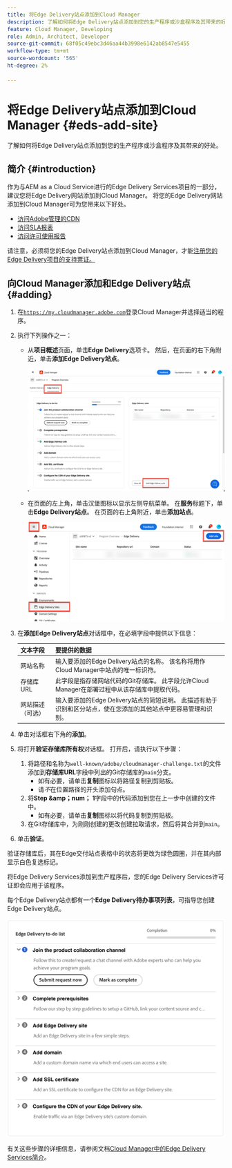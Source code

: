 ```yaml
---
title: 将Edge Delivery站点添加到Cloud Manager
description: 了解如何将Edge Delivery站点添加到您的生产程序或沙盒程序及其带来的好处。
feature: Cloud Manager, Developing
role: Admin, Architect, Developer
source-git-commit: 68f05c49ebc3d46aa44b3998e6142ab8547e5455
workflow-type: tm+mt
source-wordcount: '565'
ht-degree: 2%

---
```



# 将Edge Delivery站点添加到Cloud Manager {#eds-add-site}

了解如何将Edge Delivery站点添加到您的生产程序或沙盒程序及其带来的好处。

## 简介 {#introduction}

作为与AEM as a Cloud Service进行的Edge Delivery Services项目的一部分，建议您将Edge Delivery网站添加到Cloud Manager。 将您的Edge Delivery网站添加到Cloud Manager可为您带来以下好处。

* [访问Adobe管理的CDN](/help/implementing/cloud-manager/cdn-configurations/add-cdn-config.md)
* [访问SLA报表](/help/implementing/cloud-manager/sla-reporting.md)
* [访问许可使用报告](/help/implementing/cloud-manager/license-dashboard.md)

请注意，必须将您的Edge Delivery站点添加到Cloud Manager，才能[注册您的Edge Delivery项目的支持票证。](/help/edge/overview.md##support-ticket)

## 向Cloud Manager添加和Edge Delivery站点 {#adding}

1. 在[`https://my.cloudmanager.adobe.com`](https://my.cloudmanager.adobe.com/)登录Cloud Manager并选择适当的程序。
1. 执行下列操作之一：
   * 从&#x200B;**项目概述**&#x200B;页面，单击&#x200B;**Edge Delivery**&#x200B;选项卡。 然后，在页面的右下角附近，单击&#x200B;**添加Edge Delivery站点**。

     ![从Edge Delivery选项卡添加Edge Delivery站点](/help/implementing/cloud-manager/assets/cm-eds-add1.png)

   * 在页面的左上角，单击汉堡图标以显示左侧导航菜单。 在&#x200B;**服务**&#x200B;标题下，单击&#x200B;**Edge Delivery站点**。 在页面的右上角附近，单击&#x200B;**添加站点**。

     ![从Edge Delivery站点添加Edge Delivery站点按钮](/help/implementing/cloud-manager/assets/cm-eds-add2.png)

1. 在&#x200B;**添加Edge Delivery站点**&#x200B;对话框中，在必填字段中提供以下信息：

   | 文本字段 | 要提供的数据 |
   | --- | --- |
   | 网站名称 | 输入要添加的Edge Delivery站点的名称。 该名称将用作Cloud Manager中站点的唯一标识符。 |
   | 存储库 URL | 此字段是指存储网站代码的Git存储库。 此字段允许Cloud Manager在部署过程中从该存储库中提取代码。 |
   | 网站描述（可选） | 输入要添加的Edge Delivery站点的简短说明。 此描述有助于识别和区分站点，使在您添加的其他站点中更容易管理和识别。 |

1. 单击对话框右下角的&#x200B;**添加**。

1. 将打开&#x200B;**验证存储库所有权**&#x200B;对话框。 打开后，请执行以下步骤：

   1. 将路径和名称为`well-known/adobe/cloudmanager-challenge.txt`的文件添加到&#x200B;**存储库URL**&#x200B;字段中列出的Git存储库的`main`分支。
      * 如有必要，请单击&#x200B;**复制**&#x200B;图标以将路径复制到剪贴板。
      * 请&#x200B;*不*&#x200B;在位置路径的开头添加句点。
   1. 将&#x200B;**Step &amp;amp；num； 1**&#x200B;字段中的代码添加到您在上一步中创建的文件中。
      * 如有必要，请单击&#x200B;**复制**&#x200B;图标以将代码复制到剪贴板。
   1. 在Git存储库中，为刚刚创建的更改创建拉取请求，然后将其合并到`main`。

1. 单击&#x200B;**验证**。

验证存储库后，其在Edge交付站点表格中的状态将更改为绿色圆圈，并在其内部显示白色复选标记。

将Edge Delivery Services添加到生产程序后，您的Edge Delivery Services许可证即会应用于该程序。

每个Edge Delivery站点都有一个&#x200B;**Edge Delivery待办事项列表**，可指导您创建Edge Delivery站点。

![Edge Delivery待办事项应用程序](/help/implementing/cloud-manager/assets/edge-delivery-to-do-ist.png)

有关这些步骤的详细信息，请参阅文档[Cloud Manager中的Edge Delivery Services简介](/help/implementing/cloud-manager/edge-delivery/introduction-to-edge-delivery-services.md#ed-todo-list)。
